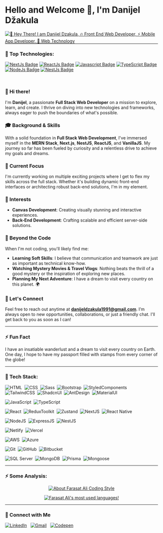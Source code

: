 # Hello and Welcome 👋, I'm Danijel Džakula

<div>
  <a href="https://github.com/danijeldzakula">
    <img src="https://readme-typing-svg.demolab.com?font=Montserrat&pause=1000&color=FDBB26&random=false&width=435&lines=%F0%9F%91%8B+Hey+There!+I+am+Danijel+Dzakula;%F0%9F%94%A5+Front+End+Web+Developer;%E2%9A%A1+Mobile+App+Developer;%F0%9F%A4%99+Web+Technology" 
         alt="👋 Hey There! I am Danijel Dzakula, 🔥 Front End Web Developer, ⚡ Mobile App Developer, 🤙 Web Technology" />
  </a>
</div>

<hr style="margin-top: 0 !important;" />

### 🚀 Top Technologies:

<!-- TODO: Make technologies links takes you to repositories -->

[![NextJs Badge](https://img.shields.io/badge/-NextJs-ddd?style=for-the-badge&labelColor=black&logo=Next.js&logoColor=white)](https://nextjs.org/) [![ReactJs Badge](https://img.shields.io/badge/-ReactJs-61DBFB?style=for-the-badge&labelColor=black&logo=react&logoColor=61DBFB)](https://react.dev/) [![Javascript Badge](https://img.shields.io/badge/-Javascript-F0DB4F?style=for-the-badge&labelColor=black&logo=javascript&logoColor=F0DB4F)](https://developer.mozilla.org/en-US/docs/Web/JavaScript) [![TypeScript Badge](https://img.shields.io/badge/-Typescript-007acc?style=for-the-badge&labelColor=black&logo=typescript&logoColor=007acc)](https://www.typescriptlang.org/) [![NodeJs Badge](https://img.shields.io/badge/-Nodejs-3C873A?style=for-the-badge&labelColor=black&logo=node.js&logoColor=3C873A)](https://nodejs.org/en) [![NestJs Badge](https://img.shields.io/badge/-NestJs-ea2868?style=for-the-badge&labelColor=black&logo=nestjs&logoColor=ea2868)](https://nestjs.com/)

<br />

### 👋 Hi there!

I'm **Danijel**, a passionate **Full Stack Web Developer** on a mission to explore, learn, and create. I thrive on diving into new technologies and frameworks, always eager to push the boundaries of what's possible.

### 🎓 Background & Skills

With a solid foundation in **Full Stack Web Development**, I've immersed myself in the **MERN Stack**, **Next.js**, **NestJS**, **ReactJS**, and **VanillaJS**. My journey so far has been fueled by curiosity and a relentless drive to achieve my goals and dreams.

### 🔧 Current Focus

I'm currently working on multiple exciting projects where I get to flex my skills across the full stack. Whether it's building dynamic front-end interfaces or architecting robust back-end solutions, I'm in my element.

### 🌟 Interests

- **Canvas Development**: Creating visually stunning and interactive experiences.
- **Back-End Development**: Crafting scalable and efficient server-side solutions.

### 🚀 Beyond the Code

When I'm not coding, you'll likely find me:
- **Learning Soft Skills**: I believe that communication and teamwork are just as important as technical know-how.
- **Watching Mystery Movies & Travel Vlogs**: Nothing beats the thrill of a good mystery or the inspiration of exploring new places.
- **Planning My Next Adventure**: I have a dream to visit every country on this planet. 🌍

### 📩 Let's Connect

Feel free to reach out anytime at **danijeldzakula1991@gmail.com**. I’m always open to new opportunities, collaborations, or just a friendly chat. I'll get back to you as soon as I can!

---

### ⚡ Fun Fact

I have an insatiable wanderlust and a dream to visit every country on Earth. One day, I hope to have my passport filled with stamps from every corner of the globe!

<hr />

### 📡 Tech Stack:

![HTML](https://img.shields.io/badge/-HTML-21212b?&logo=HTML5)&nbsp;
![CSS](https://img.shields.io/badge/-CSS-21212b?logo=CSS3)&nbsp;
![Sass](https://img.shields.io/badge/-Sass-21212b?logo=Sass)&nbsp;
![Bootstrap](https://img.shields.io/badge/-Bootstrap-21212b?logo=bootstrap)&nbsp;
![StyledComponents](https://img.shields.io/badge/-StyledComponents-21212b?logo=styled-components)&nbsp;
![TailwindCSS](https://img.shields.io/badge/-TailwindCSS-21212b?logo=tailwindcss)&nbsp;
![ShadcnUI](https://img.shields.io/badge/-ShadcnUI-21212b?logo=shadcnui)&nbsp;
![AntDesign](https://img.shields.io/badge/-AntDesign-21212b?logo=antdesign)&nbsp;
![MaterialUI](https://img.shields.io/badge/-MaterialUI-21212b?logo=materialui)&nbsp;

![JavaScript](https://img.shields.io/badge/-JavaScript-21212b?logo=javascript)&nbsp;
![TypeScript](https://img.shields.io/badge/-TypeScript-21212b?logo=typeScript)&nbsp;

![React](https://img.shields.io/badge/-React-21212b?logo=react)&nbsp;
![ReduxToolkit](https://img.shields.io/badge/-ReduxToolkit-21212b?logo=redux)&nbsp;
![Zustand](https://img.shields.io/badge/-Zustand-21212b?logo=zustand)&nbsp;
![NextJS](https://img.shields.io/badge/-Next.js-21212b?logo=next.js)&nbsp;
![React Native](https://img.shields.io/badge/-React%20Native-21212b?logo=react)&nbsp;

![NodeJS](https://img.shields.io/badge/-Node.js-21212b?logo=node.js)&nbsp;
![ExpressJS](https://img.shields.io/badge/-Express-21212b?logo=express)&nbsp;
![NestJS](https://img.shields.io/badge/-NestJs-21212b?logo=nestjs)&nbsp;

![Netlify](https://img.shields.io/badge/-Netlify-21212b?logo=netlify)&nbsp;
![Vercel](https://img.shields.io/badge/-Vercel-21212b?logo=vercel)&nbsp;

![AWS](https://img.shields.io/badge/-AWS-21212b?logo=amazon-aws)&nbsp;
![Azure](https://img.shields.io/badge/-Azure-21212b?logo=microsoft-azure)&nbsp;

![Git](https://img.shields.io/badge/-Git-21212b?logo=git)&nbsp;
![GitHub](https://img.shields.io/badge/-GitHub-21212b?logo=github)&nbsp;
![Bitbucket](https://img.shields.io/badge/-BitBucket-21212b?logo=bitbucket)&nbsp;

![SQL Server](https://img.shields.io/badge/-SQLServer-21212b?logo=microsoft-sql-server)&nbsp;
![MongoDB](https://img.shields.io/badge/-MongoDB-21212b?logo=mongodb)&nbsp;
![Prisma](https://img.shields.io/badge/-Prisma-21212b?logo=prisma)&nbsp;
![Mongoose](https://img.shields.io/badge/-Mongose-21212b?logo=mongoose)&nbsp;

<hr />

### ⚡ Some Analysis:


<p align="center">
  <a href="https://github.com/danijeldzakula">
    <img src="https://github-readme-stats.vercel.app/api?username=danijeldzakula&count_private=true&show_icons=true&theme=react" alt="About Farasat Ali Coding Style" />
  </a>
</p>
<p align="center">
  <a href="https://github.com/danijeldzakula">
    <img src="https://github-readme-stats.vercel.app/api/top-langs/?username=danijeldzakula&layout=compact&langs_count=8&theme=jolly" alt="Farasat Ali's most used languages!" />
  </a>
</p>


<hr />

### 🤙 Connect with Me

<p align="left">
  <a href="https://www.linkedin.com/in/danijel-dzakula-227530128/" target="_blank"><img src="https://img.shields.io/badge/LinkedIn-Danijel%20Dzakula-0077B5?style=flat-square&logo=Linkedin&logoColor=white" alt="LinkedIn"></a>&nbsp;&nbsp;
  <a href="mailto:danijeldzakula1991@gmail.com"><img src="https://img.shields.io/badge/Gmail-danijeldzakula1991@gmail.com-D14836?style=flat-square&logo=Gmail&logoColor=white" alt="Gmail"></a>&nbsp;&nbsp;          
  <a href="https://codepen.io/dzakuladanijel" target="_blank"><img src="https://img.shields.io/badge/Codepen-Danijel%20Dzakula-000?style=flat-square&logo=Codepen&logoColor=white" alt="Codepen"></a>&nbsp;&nbsp;  
</p>
